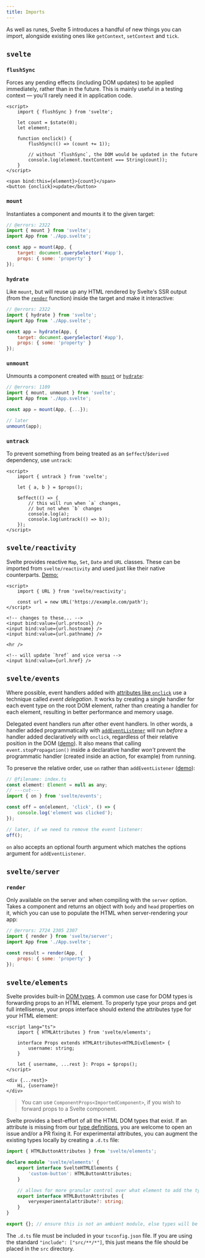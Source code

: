 ```yaml
---
title: Imports
---
```


As well as runes, Svelte 5 introduces a handful of new things you can import, alongside existing ones like `getContext`, `setContext` and `tick`.

## `svelte`

### `flushSync`

Forces any pending effects (including DOM updates) to be applied immediately, rather than in the future. This is mainly useful in a testing context — you'll rarely need it in application code.

```svelte
<script>
	import { flushSync } from 'svelte';

	let count = $state(0);
	let element;

	function onclick() {
		flushSync(() => (count += 1));

		// without `flushSync`, the DOM would be updated in the future
		console.log(element.textContent === String(count));
	}
</script>

<span bind:this={element}>{count}</span>
<button {onclick}>update</button>
```

### `mount`

Instantiates a component and mounts it to the given target:

```js
// @errors: 2322
import { mount } from 'svelte';
import App from './App.svelte';

const app = mount(App, {
	target: document.querySelector('#app'),
	props: { some: 'property' }
});
```

### `hydrate`

Like `mount`, but will reuse up any HTML rendered by Svelte's SSR output (from the [`render`](#svelte-server-render) function) inside the target and make it interactive:

```js
// @errors: 2322
import { hydrate } from 'svelte';
import App from './App.svelte';

const app = hydrate(App, {
	target: document.querySelector('#app'),
	props: { some: 'property' }
});
```

### `unmount`

Unmounts a component created with [`mount`](#svelte-mount) or [`hydrate`](#svelte-hydrate):

```js
// @errors: 1109
import { mount, unmount } from 'svelte';
import App from './App.svelte';

const app = mount(App, {...});

// later
unmount(app);
```

### `untrack`

To prevent something from being treated as an `$effect`/`$derived` dependency, use `untrack`:

```svelte
<script>
	import { untrack } from 'svelte';

	let { a, b } = $props();

	$effect(() => {
		// this will run when `a` changes,
		// but not when `b` changes
		console.log(a);
		console.log(untrack(() => b));
	});
</script>
```

## `svelte/reactivity`

Svelte provides reactive `Map`, `Set`, `Date` and `URL` classes. These can be imported from `svelte/reactivity` and used just like their native counterparts. [Demo:](https://svelte-5-preview.vercel.app/#H4sIAAAAAAAAE32QzWrDMBCEX2Wri1uo7bvrBHrvqdBTUogqryuBfhZp5SQYv3slSsmpOc7uN8zsrmI2FpMYDqvw0qEYxCuReBZ8pSrSgpax6BRyVHUyJhUN8f7oj2wchciwwsf7G2wwx-Cg-bX0EaVisxi-Ni-FLbQKPjHkaGEHHs_V9NhoZkpD3-NFOrLYqeB6kqybp-Ia-1uYHx_aFpSW_hsTcADWmLDrOmjbsh-Np8zwZfw0LNJm3K0lqaMYOKhgt_8RHRLX0-8gtdAfUiAdb4XOxlrINElGOOmI8wmkn2AxCmHBmOTdetWw7ct7XZjMbHASA8eM2-f2A-JarmyZAQAA)

```svelte
<script>
	import { URL } from 'svelte/reactivity';

	const url = new URL('https://example.com/path');
</script>

<!-- changes to these... -->
<input bind:value={url.protocol} />
<input bind:value={url.hostname} />
<input bind:value={url.pathname} />

<hr />

<!-- will update `href` and vice versa -->
<input bind:value={url.href} />
```

## `svelte/events`

Where possible, event handlers added with [attributes like `onclick`](/docs/event-handlers) use a technique called _event delegation_. It works by creating a single handler for each event type on the root DOM element, rather than creating a handler for each element, resulting in better performance and memory usage.

Delegated event handlers run after other event handlers. In other words, a handler added programmatically with [`addEventListener`](https://developer.mozilla.org/en-US/docs/Web/API/EventTarget/addEventListener) will run _before_ a handler added declaratively with `onclick`, regardless of their relative position in the DOM ([demo](/#H4sIAAAAAAAAE41Sy2rDMBD8lUUXJxDiu-sYeugt_YK6h8RaN6LyykgrQzH6965shxJooQc_RhrNzA6aVW8sBlW9zYouA6pKPY-jOij-GjMIE1pGwcFF3-WVOnTejNy01LIZRucZZnD06iIxJOi9G6BYjxVPmZQfiwzaTBkL2ti73R5ODcwLiftIHRtHcLuQtuhlc9tpuSyBbyZAuLloNfhIELBzpO8E-Q_O4tG6j13hIqO_y0BvPOpiv0bhtJ1Y3pLoeNH6ZULiswmMJLZFZ033WRzuAvstdMseOXqCh9SriMfBTfgPnZxg-aYM6_KnS6pFCK6GdJVHPc0C01JyfY0slUnHi-JpfgjwSzUycdgmfOjFEP3RS1qdhJ8dYMDFt1yNmxxU0jRyCwanTW9Qq4p9xPSevgHI3m43QAIAAA==)). It also means that calling `event.stopPropagation()` inside a declarative handler _won't_ prevent the programmatic handler (created inside an action, for example) from running.

To preserve the relative order, use `on` rather than `addEventListener` ([demo](/#H4sIAAAAAAAAE3VRy26DMBD8lZUvECkqdwpI_YB-QdJDgpfGqlkjex2pQv73rnmoStQeMB52dnZmmdVgLAZVn2ZFlxFVrd6mSR0Vf08ZhDtaRsHBRd_nL03ovZm4O9OZzTg5zzCDo3cXiSHB4N0IxdpWvD6RnuoV3pE4rLT8WGTQ5p6xoE20LA_QdjAvJB4i9WxE6nYhbdFLcaucuaqAbyZAuLloNfhIELB3pHeC3IOz-GLdZ1m4yOh3GRiMR10cViucto7l9MjRk9gvxdsRit6a_qs47q1rT8qvpvpdDjXChqshXWdT7SwwLVtrrpElnAguSu38EPCPEOItbF4eEhiifxKkdZLw8wQYcZlbrYO7bFTcdPJbR6fNYFCrmn3E9JF-AJZOg9MRAgAA)):

```js
// @filename: index.ts
const element: Element = null as any;
// ---cut---
import { on } from 'svelte/events';

const off = on(element, 'click', () => {
	console.log('element was clicked');
});

// later, if we need to remove the event listener:
off();
```

`on` also accepts an optional fourth argument which matches the options argument for `addEventListener`.

## `svelte/server`

### `render`

Only available on the server and when compiling with the `server` option. Takes a component and returns an object with `body` and `head` properties on it, which you can use to populate the HTML when server-rendering your app:

```js
// @errors: 2724 2305 2307
import { render } from 'svelte/server';
import App from './App.svelte';

const result = render(App, {
	props: { some: 'property' }
});
```

## `svelte/elements`

Svelte provides built-in [DOM types](https://github.com/sveltejs/svelte/blob/master/packages/svelte/elements.d.ts). A common use case for DOM types is forwarding props to an HTML element. To properly type your props and get full intellisense, your props interface should extend the attributes type for your HTML element:

```svelte
<script lang="ts">
	import { HTMLAttributes } from 'svelte/elements';

	interface Props extends HTMLAttributes<HTMLDivElement> {
		username: string;
	}

	let { username, ...rest }: Props = $props();
</script>

<div {...rest}>
	Hi, {username}!
</div>
```

> You can use `ComponentProps<ImportedComponent>`, if you wish to forward props to a Svelte component.

Svelte provides a best-effort of all the HTML DOM types that exist. If an attribute is missing from our [type definitions](https://github.com/sveltejs/svelte/blob/master/packages/svelte/elements.d.ts), you are welcome to open an issue and/or a PR fixing it. For experimental attributes, you can augment the existing types locally by creating a `.d.ts` file:

```ts
import { HTMLButtonAttributes } from 'svelte/elements';

declare module 'svelte/elements' {
	export interface SvelteHTMLElements {
		'custom-button': HTMLButtonAttributes;
	}

	// allows for more granular control over what element to add the typings to
	export interface HTMLButtonAttributes {
		veryexperimentalattribute?: string;
	}
}

export {}; // ensure this is not an ambient module, else types will be overridden instead of augmented
```

The `.d.ts` file must be included in your `tsconfig.json` file. If you are using the standard `"include": ["src/**/*"]`, this just means the file should be placed in the `src` directory.

